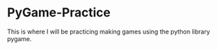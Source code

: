# PyGame-Practice
This is where I will be practicing making games using the python library pygame. 
